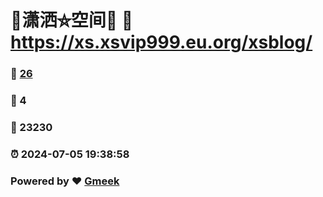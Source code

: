 # 🤠潇洒⛤空间🤠 :link: https://xs.xsvip999.eu.org/xsblog/ 
### :page_facing_up: [26](https://xs.xsvip999.eu.org/xsblog//tag.html) 
### :speech_balloon: 4 
### :hibiscus: 23230 
### :alarm_clock: 2024-07-05 19:38:58 
### Powered by :heart: [Gmeek](https://github.com/Meekdai/Gmeek)
